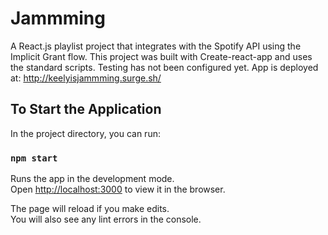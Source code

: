 # Jammming

A React.js playlist project that integrates with the Spotify API using the Implicit Grant flow. This project was built with Create-react-app and uses the standard scripts. Testing has not been configured yet. App is deployed at: http://keelyisjammming.surge.sh/

## To Start the Application

In the project directory, you can run:

### `npm start`

Runs the app in the development mode.\
Open [http://localhost:3000](http://localhost:3000) to view it in the browser.

The page will reload if you make edits.\
You will also see any lint errors in the console.

